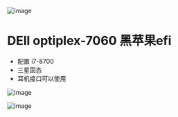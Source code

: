 ![image](https://github.com/user-attachments/assets/1734d857-80e3-4f36-8e80-73dcdb0c6f87)

# DEll optiplex-7060 黑苹果efi

- 配置 i7-8700
- 三星固态
- 耳机接口可以使用

![image](https://github.com/user-attachments/assets/2e70fc4f-2db2-4e97-a770-6435432a470a)

![image](https://github.com/user-attachments/assets/18fa6bbe-e44f-4e35-995d-e01a9953c5dd)


